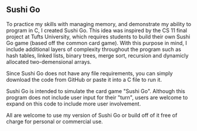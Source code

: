## Sushi Go

To practice my skills with managing memory, and demonstrate my ability to program in C, I created Sushi Go. This idea was inspired by the CS 11 final project at Tufts University, which requires students to build their own Sushi Go game (based off the common card game).
With this purpose in mind, I include additional layers of complexity throughout the program such as hash tables, linked lists, binary trees, merge sort, recursion and dynamicly allocated two-demensional arrays.

Since Sushi Go does not have any file requirements, you can simply download the code from GitHub or paste it into a C file to run it.

Sushi Go is intended to simulate the card game "Sushi Go". Although this program does not include user input for their "turn", users are welcome to expand on this code to include more user involvement.

All are welcome to use my version of Sushi Go or build off of it free of charge for personal or commercial use.
